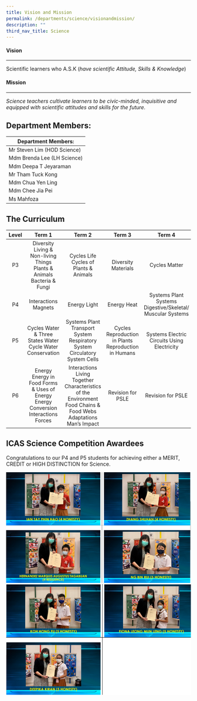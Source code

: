 ```yaml
---
title: Vision and Mission
permalink: /departments/science/visionandmission/
description: ""
third_nav_title: Science
---
```

#### Vision
------

Scientific learners who A.S.K (_have scientific Attitude, Skills &amp; Knowledge_)

#### Mission
-------

_Science teachers cultivate learners to be civic-minded, inquisitive and equipped with scientific attitudes and skills for the future._

## Department Members:

| Department Members: |
|---|
| Mr Steven Lim (HOD Science) |
| Mdm Brenda Lee (LH Science) |
| Mdm Deepa T Jeyaraman |
| Mr Tham Tuck Kong |
| Mdm Chua Yen Ling |
| Mdm Chee Jia Pei |
| Ms Mahfoza |

			

## The Curriculum

| Level | Term 1 | Term 2 | Term 3 | Term 4 |
|:---:|:---:|:---:|:---:|:---:|
| P3 | Diversity Living & Non-living Things  Plants & Animals  Bacteria & Fungi | Cycles Life Cycles of Plants & Animals | Diversity Materials | Cycles Matter |
| P4 | Interactions Magnets | Energy Light | Energy Heat | Systems Plant Systems  Digestive/Skeletal/ Muscular Systems |
| P5 | Cycles Water & Three States  Water Cycle  Water Conservation | Systems Plant Transport System  Respiratory System  Circulatory System Cells | Cycles Reproduction in Plants  Reproduction in Humans | Systems Electric Circuits  Using Electricity |
| P6 | Energy  Energy in Food  Forms & Uses of Energy  Energy Conversion  Interactions Forces | Interactions Living Together  Characteristics of the Environment  Food Chains & Food Webs  Adaptations  Man’s Impact | Revision for PSLE | Revision for PSLE |

## ICAS Science Competition Awardees

Congratulations to our P4 and P5 students for achieving either a MERIT, CREDIT or HIGH DISTINCTION for Science.

<img src="/images/science1.png" alt="">
<img src="/images/science2.png" alt="">